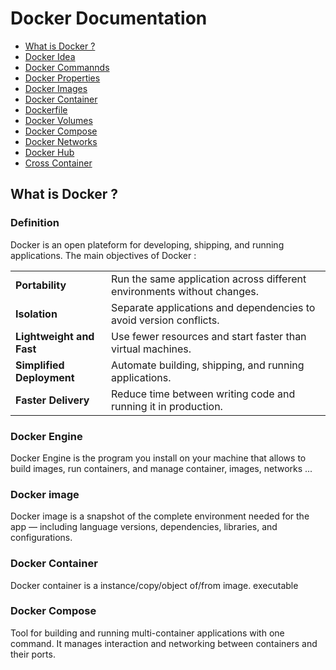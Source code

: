 # Docker Documentation

- [What is Docker ?](#docker-documentation)
- [Docker Idea](#docker-idea)
- [Docker Commannds](./docker-commands.md)
- [Docker Properties](#container-history)
- [Docker Images](#container-history)
- [Docker Container](#container-history)
- [Dockerfile](./docker-file.md)
- [Docker Volumes](#docker-compose)
- [Docker Compose](#DOCKER-COMPOSE)
- [Docker Networks](#container-history)
- [Docker Hub](#container-history)
- [Cross Container](#container-history)

## What is Docker ?

### Definition

Docker is an open plateform for developing, shipping, and running applications.
The main objectives of Docker :

|                           |                                                                         |
| ------------------------- | ----------------------------------------------------------------------- |
| **Portability**           | Run the same application across different environments without changes. |
| **Isolation**             | Separate applications and dependencies to avoid version conflicts.      |
| **Lightweight and Fast**  | Use fewer resources and start faster than virtual machines.             |
| **Simplified Deployment** | Automate building, shipping, and running applications.                  |
| **Faster Delivery**       | Reduce time between writing code and running it in production.          |

### Docker Engine

Docker Engine is the program you install on your machine that allows to build images, run containers, and manage container, images, networks ...

### Docker image

Docker image is a snapshot of the complete environment needed for the app — including language versions, dependencies, libraries, and configurations.

### Docker Container

Docker container is a instance/copy/object of/from image. executable

### Docker Compose

Tool for building and running multi-container applications with one command. It manages interaction and networking between containers and their ports.  

